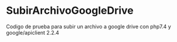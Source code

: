 # SubirArchivoGoogleDrive
Codigo de prueba para subir un archivo a google drive con php7.4 y google/apiclient 2.2.4
